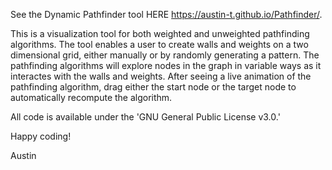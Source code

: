 See the Dynamic Pathfinder tool HERE https://austin-t.github.io/Pathfinder/.

This is a visualization tool for both weighted and unweighted pathfinding algorithms.
The tool enables a user to create walls and weights on a two dimensional grid, either
manually or by randomly generating a pattern. The pathfinding algorithms will explore
nodes in the graph in variable ways as it interactes with the walls and weights. After
seeing a live animation of the pathfinding algorithm, drag either the start node or the
target node to automatically recompute the algorithm.

All code is available under the 'GNU General Public License v3.0.'

Happy coding!

Austin
